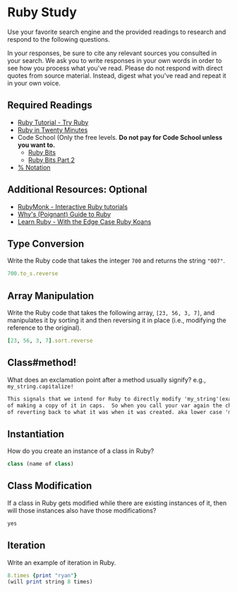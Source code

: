 # Ruby Study

Use your favorite search engine and the provided readings to research and
respond to the following questions.

In your responses, be sure to cite any relevant sources you consulted in your
search. We ask you to write responses in your own words in order to see how you
process what you've read. Please do not respond with direct quotes from source
material. Instead, digest what you've read and repeat it in your own voice.

## Required Readings

-   [Ruby Tutorial - Try Ruby](http://tryruby.org/)
-   [Ruby in Twenty Minutes](https://www.ruby-lang.org/en/documentation/quickstart/)
-   Code School (Only the free levels. **Do not pay for Code School unless you want to.**
    -   [Ruby Bits](https://www.codeschool.com/courses/ruby-bits)
    -   [Ruby Bits Part 2](https://www.codeschool.com/courses/ruby-bits-part-2)
-   [% Notation](https://en.wikibooks.org/wiki/Ruby_Programming/Syntax/Literals#The_.25_Notation)

## Additional Resources: Optional

-   [RubyMonk - Interactive Ruby tutorials](https://rubymonk.com/)
-   [Why's (Poignant) Guide to Ruby](http://poignant.guide/)
-   [Learn Ruby - With the Edge Case Ruby Koans](http://rubykoans.com/)

## Type Conversion

Write the Ruby code that takes the integer `700` and returns the string `"007"`.

```ruby
700.to_s.reverse
```

## Array Manipulation

Write the Ruby code that takes the following array, `[23, 56, 3, 7]`, and
manipulates it by sorting it and then reversing it in place (i.e., modifying the
reference to the original).

```ruby
[23, 56, 3, 7].sort.reverse
```

## Class#method!

What does an exclamation point after a method usually signify?  e.g.,
`my_string.capitalize!`

```md
This signals that we intend for Ruby to directly modify 'my_string'(example). Instead
of making a copy of it in caps.  So when you call your var again the changes will be there instead
of reverting back to what it was when it was created. aka lower case 'my_string'
```

## Instantiation
How do you create an instance of a class in Ruby?

```ruby
class (name of class)

```

## Class Modification

If a class in Ruby gets modified while there are existing instances of it, then
will those instances also have those modifications?

```md
yes
```

## Iteration

Write an example of iteration in Ruby.

```ruby
8.times {print "ryan"}
(will print string 8 times)
```
